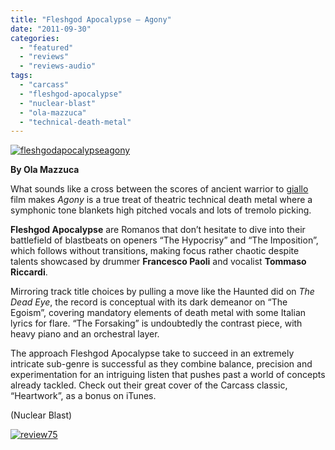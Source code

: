 ```yaml
---
title: "Fleshgod Apocalypse – Agony"
date: "2011-09-30"
categories: 
  - "featured"
  - "reviews"
  - "reviews-audio"
tags: 
  - "carcass"
  - "fleshgod-apocalypse"
  - "nuclear-blast"
  - "ola-mazzuca"
  - "technical-death-metal"
---
```


[![](http://www.hellbound.ca/wp-content/uploads/2011/09/fleshgodapocalypseagony.jpg "fleshgodapocalypseagony")](http://www.hellbound.ca/wp-content/uploads/2011/09/fleshgodapocalypseagony.jpg)

**By Ola Mazzuca**

What sounds like a cross between the scores of ancient warrior to [giallo](http://en.wikipedia.org/wiki/Giallo) film makes _Agony_ is a true treat of theatric technical death metal where a symphonic tone blankets high pitched vocals and lots of tremolo picking.

**Fleshgod Apocalypse** are Romanos that don’t hesitate to dive into their battlefield of blastbeats on openers “The Hypocrisy” and “The Imposition”, which follows without transitions, making focus rather chaotic despite talents showcased by drummer **Francesco Paoli** and vocalist **Tommaso Riccardi**.

Mirroring track title choices by pulling a move like the Haunted did on _The Dead Eye_, the record is conceptual with its dark demeanor on “The Egoism”, covering mandatory elements of death metal with some Italian lyrics for flare. “The Forsaking” is undoubtedly the contrast piece, with heavy piano and an orchestral layer.

The approach Fleshgod Apocalypse take to succeed in an extremely intricate sub-genre is successful as they combine balance, precision and experimentation for an intriguing listen that pushes past a world of concepts already tackled. Check out their great cover of the Carcass classic, “Heartwork”, as a bonus on iTunes.

(Nuclear Blast)

[![](http://www.hellbound.ca/wp-content/uploads/2009/09/review75.png "review75")](http://www.hellbound.ca/wp-content/uploads/2009/09/review75.png)

